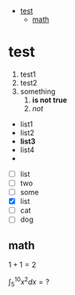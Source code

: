 - [test](#test)
  - [math](#math)
# test

1. test1
2. test2
3. something
   1. **is not true**
   2. *not*


* list1
* list2
* **list3**
* list4
* 

- [ ] list
- [ ] two
- [ ] some
- [x] list
- [ ] cat
- [ ] dog

## math

$1+1=2$

$\int_5^{10}x^2dx=?$

